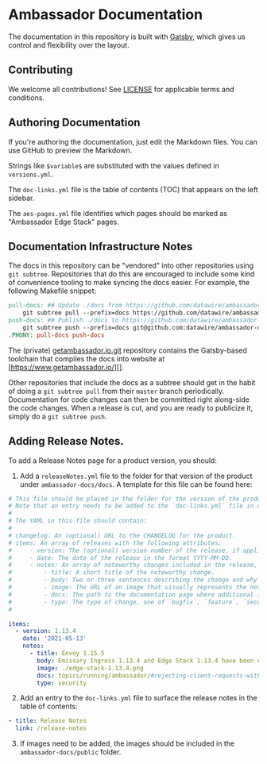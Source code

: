 # Ambassador Documentation

The documentation in this repository is built with [Gatsby](https://www.gatsbyjs.com/), which gives us control and flexibility over the layout.

## Contributing

We welcome all contributions! See [LICENSE](LICENSE) for applicable terms and conditions.

## Authoring Documentation

If you're authoring the documentation, just edit the Markdown files. You can use GitHub to preview the Markdown.

Strings like `$variable$` are substituted with the values defined in `versions.yml`.

The `doc-links.yml` file is the table of contents (TOC) that appears on the left sidebar.

The `aes-pages.yml` file identifies which pages should be marked as "Ambassador Edge Stack" pages.

## Documentation Infrastructure Notes

The docs in this repository can be "vendored" into other repositories using `git subtree`.
Repositories that do this are encouraged to include some kind of convenience tooling to make syncing the docs easier. For example, the
following Makefile snippet:

```Makefile
pull-docs: ## Update ./docs from https://github.com/datawire/ambassador-docs
	git subtree pull --prefix=docs https://github.com/datawire/ambassador-docs.git master
push-docs: ## Publish ./docs to https://github.com/datawire/ambassador-docs
	git subtree push --prefix=docs git@github.com:datawire/ambassador-docs.git master
.PHONY: pull-docs push-docs
```

The (private) [getambassador.io.git][] repository contains the Gatsby-based toolchain that compiles the docs into website at [https://www.getambassador.io/][].

Other repositories that include the docs as a subtree should get in the habit of doing a `git subtree pull` from their `master` branch
periodically. Documentation for code changes can then be committed right along-side the code changes. When a release is cut, and you are
ready to publicize it, simply do a `git subtree push`.

[ambassador-docs.git]: https://github.com/datawire/ambassador-docs
[getambassador.io.git]: https://github.com/datawire/getambassador.io
[https://www.getambassador.io/]: https://www.getambassador.io/

## Adding Release Notes.

To add a Release Notes page for a product version, you should:

1. Add a `releaseNotes.yml` file to the folder for that version of the product under `ambassador-docs/docs`. A template for this file can be found here:

```yaml
# This file should be placed in the folder for the version of the product that's meant to be documented. A `/release-notes` page will be automatically generated and populated at build time.
# Note that an entry needs to be added to the `doc-links.yml` file in order to surface the release notes in the table of contents.
#
# The YAML in this file should contain:
#
# changelog: An (optional) URL to the CHANGELOG for the product.
# items: An array of releases with the following attributes:
#     - version: The (optional) version number of the release, if applicable.
#     - date: The date of the release in the format YYYY-MM-DD.
#     - notes: An array of noteworthy changes included in the release, each having the following attributes:
#         - title: A short title of the noteworthy change.
#         - body: Two or three sentences describing the change and why it is noteworthy. This is in rich text format and may contain HTML elements.
#         - image: The URL of an image that visually represents the noteworthy change. This can be an absolute path or the name of the image file placed under the `ambassador-docs/public` folder starting with `./` (e.g., `./ambassador-example.png`).
#         - docs: The path to the documentation page where additional information can be found.
#         - type: The type of change, one of `bugfix`, `feature`, `security` or `change`.
#

items:
  - version: 1.13.4
    date: '2021-05-13'
    notes:
      - title: Envoy 1.15.5
        body: Emissary Ingress 1.13.4 and Edge Stack 1.13.4 have been updated to Envoy 1.15.5, which addresses a high severity security vulnerability (CVE-2021-29492). Edge Stack and Emissary Ingress can now be configured to reject client requests that contain escaped slashes.
        image: ./edge-stack-1.13.4.png
        docs: topics/running/ambassador/#rejecting-client-requests-with-escaped-slashes
        type: security
```

2. Add an entry to the `doc-links.yml` file to surface the release notes in the table of contents:

```yaml
- title: Release Notes
  link: /release-notes
```

3. If images need to be added, the images should be included in the `ambassador-docs/public` folder.
